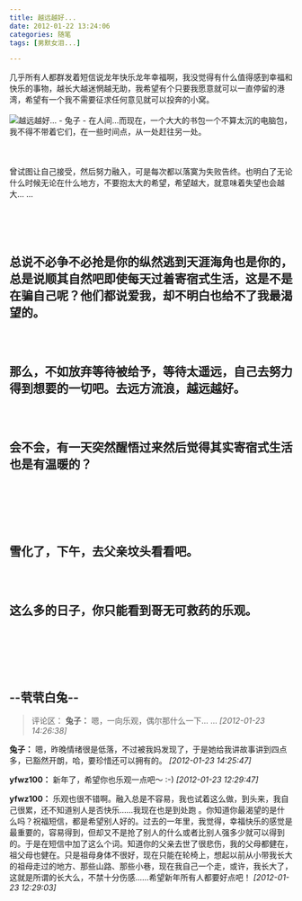 ```yaml
---
title: 越远越好...
date: 2012-01-22 13:24:06
categories: 随笔
tags: [男默女泪...]

---
```

几乎所有人都群发着短信说龙年快乐龙年幸福啊，我没觉得有什么值得感到幸福和快乐的事物，越长大越迷惘越无助，我希望有个只要我愿意就可以一直停留的港湾，希望有一个我不需要征求任何意见就可以投奔的小窝。<br /><br />![越远越好... - 兔子 - 在人间...](2844867589631833013.jpg)而现在，一个大大的书包一个不算太沉的电脑包，我不得不带着它们，在一些时间点，从一处赶往另一处。<br /><br /><br /><br />曾试图让自己接受，然后努力融入，可是每次都以落寞为失败告终。也明白了无论什么时候无论在什么地方，不要抱太大的希望，希望越大，就意味着失望也会越大… …<br /><br />

<br /><br />

总说不必争不必抢是你的纵然逃到天涯海角也是你的，总是说顺其自然吧即使每天过着寄宿式生活，这是不是在骗自己呢？他们都说爱我，却不明白也给不了我最渴望的。<br /><br /><br /><br />那么，不如放弃等待被给予，等待太遥远，自己去努力得到想要的一切吧。去远方流浪，越远越好。<br /><br /><br /><br />会不会，有一天突然醒悟过来然后觉得其实寄宿式生活也是有温暖的？<br /><br /><br /><br /><br /><br />雪化了，下午，去父亲坟头看看吧。<br /><br /><br /><br />这么多的日子，你只能看到哥无可救药的乐观。<br /><br /><br /><br /><br /><br />--茕茕白兔--
---
>评论区：
>**兔子：** 嗯，一向乐观，偶尔那什么一下… …  *[2012-01-23 14:26:38]*
>
**兔子：** 嗯，昨晚情绪很是低落，不过被我妈发现了，于是她给我讲故事讲到四点多，已豁然开朗，哈，要珍惜还可以拥有的。  *[2012-01-23 14:25:47]*
>
**yfwz100：** 新年了，希望你也乐观一点吧～ :-)  *[2012-01-23 12:29:47]*
>
**yfwz100：** 乐观也很不错啊。融入总是不容易，我也试着这么做，到头来，我自己很累，还不知道别人是否快乐……我现在也是到处跑 。你知道你最渴望的是什么吗？祝福短信，都是希望别人好的。过去的一年里，我觉得，幸福快乐的感觉是最重要的，容易得到，但却又不是抢了别人的什么或者比别人强多少就可以得到的。于是在短信中加了这么个词。知道你的父亲去世了很悲伤，我的父母都健在，祖父母也健在。只是祖母身体不很好，现在只能在轮椅上，想起以前从小带我长大的祖母走过的地方、那些山路、那些小巷，现在我自己一个走，或许，我长大了，这就是所谓的长大么，不禁十分伤感……希望新年所有人都要好点吧！  *[2012-01-23 12:29:03]*
>

